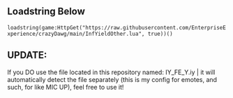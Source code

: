 ## Loadstring Below ##

`loadstring(game:HttpGet("https://raw.githubusercontent.com/EnterpriseExperience/crazyDawg/main/InfYieldOther.lua", true))()`

## UPDATE:
If you DO use the file located in this repository named: IY_FE_Y.iy | it will automatically detect the file separately (this is my config for emotes, and such, for like MIC UP), feel free to use it!
